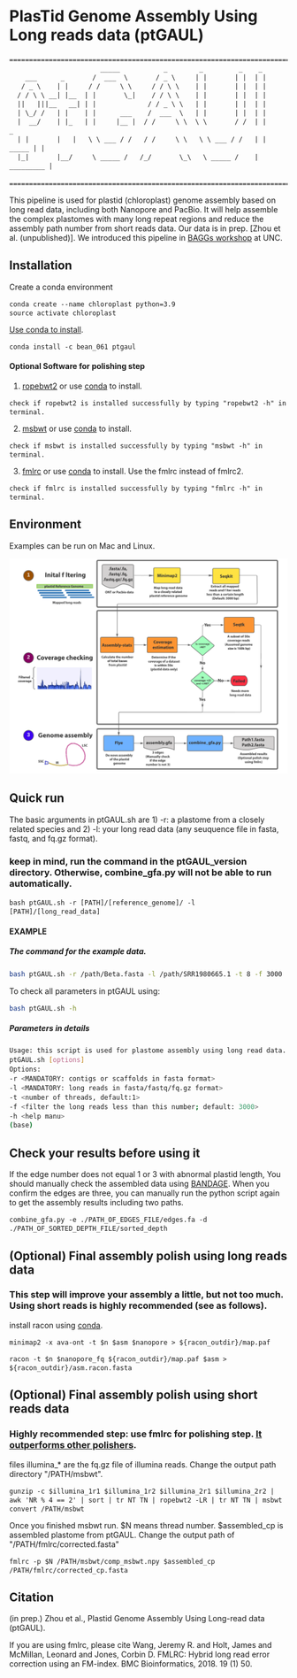 # PlasTid Genome Assembly Using Long reads data (ptGAUL)
```
===========================================================================
                       _____           _        _         _    _
    ___      _       /  ___  \       / _ \     | |       | |  | |
   / _ \    | |     / /     \ \     / / \ \    | |       | |  | |
  / / \ \ __| |__  | |       \_|    / / \ \    | |       | |  | |
  ||   |||__   __| | |             / / _ \ \   | |       | |  | |
  | \_/ /   | |    | |      ___    /  ___  \   | |       | |  | |
  |  __/    | |_   | |     |__ |  / /     \ \  \ \       / /  | |        _
  | |       |   |   \ \ ___ / /   / /     \ \   \ \ ___ / /   | | _____ | |
  |_|       |__/     \ _____ /   /_/       \_\   \ _____ /    | _________ |

===========================================================================
```
This pipeline is used for plastid (chloroplast) genome assembly based on long read data, including both Nanopore and PacBio. It will help assemble the complex plastomes with many long repeat regions and reduce the assembly path number from short reads data. Our data is in prep. [Zhou et al. (unpublished)]. We introduced this pipeline in [BAGGs workshop](https://tarheels.live/baags/) at UNC.

## Installation
Create a conda environment
```
conda create --name chloroplast python=3.9
source activate chloroplast
```

[Use conda to install](https://anaconda.org/bean_061/ptgaul).
```
conda install -c bean_061 ptgaul
```

#### Optional Software for polishing step
1. [ropebwt2](https://github.com/lh3/ropebwt2) or use [conda](https://anaconda.org/bioconda/ropebwt2) to install.
```
check if ropebwt2 is installed successfully by typing "ropebwt2 -h" in terminal.
```
2. [msbwt](https://github.com/holtjma/msbwt) or use [conda](https://anaconda.org/kbchoi/msbwt) to install.
```
check if msbwt is installed successfully by typing "msbwt -h" in terminal.
```
3. [fmlrc](https://github.com/holtjma/fmlrc) or use [conda](https://anaconda.org/bioconda/fmlrc) to install.
Use the fmlrc instead of fmlrc2.
```
check if fmlrc is installed successfully by typing "fmlrc -h" in terminal.
```

## Environment
Examples can be run on Mac and Linux.

![](ptGAUL_image.png)

## Quick run
The basic arguments in ptGAUL.sh are 1) -r: a plastome from a closely related species and 2) -l: your long read data (any seuquence file in fasta, fastq, and fq.gz format).

### keep in mind, run the command in the ptGAUL_version directory. Otherwise, combine_gfa.py will not be able to run automatically.
  
  ```
  bash ptGAUL.sh -r [PATH]/[reference_genome]/ -l [PATH]/[long_read_data]
  ```

#### EXAMPLE
##### The command for the example data.
  ```bash
  bash ptGAUL.sh -r /path/Beta.fasta -l /path/SRR1980665.1 -t 8 -f 3000 
  ```

  To check all parameters in ptGAUL using:
  ```bash
  bash ptGAUL.sh -h
  ```
  
##### Parameters in details
```bash
Usage: this script is used for plastome assembly using long read data.
ptGAUL.sh [options]
Options:
-r <MANDATORY: contigs or scaffolds in fasta format>
-l <MANDATORY: long reads in fasta/fastq/fq.gz format>
-t <number of threads, default:1>
-f <filter the long reads less than this number; default: 3000>
-h <help manu>
(base)
```

## Check your results before using it
If the edge number does not equal 1 or 3 with abnormal plastid length, You should manually check the assembled data using [BANDAGE](https://rrwick.github.io/Bandage/). When you confirm the edges are three, you can manually run the python script again to get the assembly results including two paths.

```
combine_gfa.py -e ./PATH_OF_EDGES_FILE/edges.fa -d ./PATH_OF_SORTED_DEPTH_FILE/sorted_depth
```



## (Optional) Final assembly polish using long reads data
### This step will improve your assembly a little, but not too much. Using short reads is highly recommended (see as follows).
install racon using [conda](https://anaconda.org/bioconda/racon).
```
minimap2 -x ava-ont -t $n $asm $nanopore > ${racon_outdir}/map.paf
```
```
racon -t $n $nanopore_fq ${racon_outdir}/map.paf $asm > ${racon_outdir}/asm.racon.fasta
```

## (Optional) Final assembly polish using short reads data
### Highly recommended step: use fmlrc for polishing step. [It outperforms other polishers](https://www.biorxiv.org/content/10.1101/2022.07.22.501182v1?ct=).

files illumina_* are the fq.gz file of illumina reads. Change the output path directory "/PATH/msbwt".

```
gunzip -c $illumina_1r1 $illumina_1r2 $illumina_2r1 $illumina_2r2 | awk 'NR % 4 == 2' | sort | tr NT TN | ropebwt2 -LR | tr NT TN | msbwt convert /PATH/msbwt
```
Once you finished msbwt run. $N means thread number. $assembled_cp is assembled plastome from ptGAUL. Change the output path of "/PATH/fmlrc/corrected.fasta"

```
fmlrc -p $N /PATH/msbwt/comp_msbwt.npy $assembled_cp /PATH/fmlrc/corrected_cp.fasta
```

## Citation

(in prep.) Zhou et al., Plastid Genome Assembly Using Long-read data (ptGAUL).

If you are using fmlrc, please cite Wang, Jeremy R. and Holt, James and McMillan, Leonard and Jones, Corbin D. FMLRC: Hybrid long read error correction using an FM-index. BMC Bioinformatics, 2018. 19 (1) 50.
